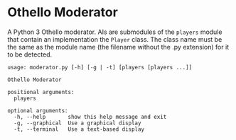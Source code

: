 # Othello Moderator

A Python 3 Othello moderator. AIs are submodules of the `players` module that contain an implementation the `Player` class. The class name must be the same as the module name (the filename without the .py extension) for it to be detected.

```
usage: moderator.py [-h] [-g | -t] [players [players ...]]

Othello Moderator

positional arguments:
  players

optional arguments:
  -h, --help       show this help message and exit
  -g, --graphical  Use a graphical display
  -t, --terminal   Use a text-based display
```
